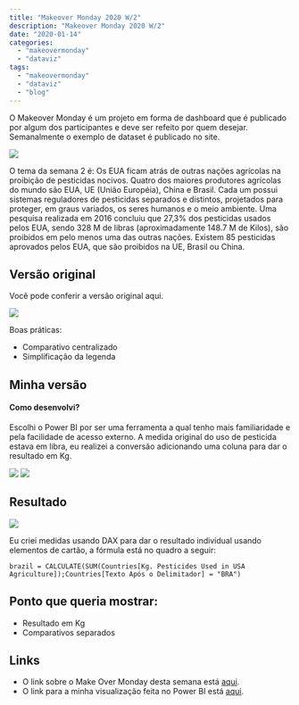 ```yaml
---
title: "Makeover Monday 2020 W/2"
description: "Makeover Monday 2020 W/2"
date: "2020-01-14"
categories:
  - "makeovermonday"
  - "dataviz"
tags:
  - "makeovermonday"
  - "dataviz"
  - "blog"
---
```

O Makeover Monday é um projeto em forma de dashboard que é publicado por algum dos participantes e deve ser refeito por quem desejar. Semanalmente o exemplo de dataset é publicado no site.

![](https://miro.medium.com/max/641/1*5K4uFM-b4QO7-Ezw_lSHlw.png)

O tema da semana 2 é: Os EUA ficam atrás de outras nações agrícolas na proibição de pesticidas nocivos. Quatro dos maiores produtores agrícolas do mundo são EUA, UE (União Européia), China e Brasil. Cada um possui sistemas reguladores de pesticidas separados e distintos, projetados para proteger, em graus variados, os seres humanos e o meio ambiente. Uma pesquisa realizada em 2016 concluiu que 27,3% dos pesticidas usados ​​pelos EUA, sendo 328 M de libras (aproximadamente 148.7 M de Kilos), são proibidos em pelo menos uma das outras nações. Existem 85 pesticidas aprovados pelos EUA, que são proibidos na UE, Brasil ou China.

## Versão original

 Você pode conferir a versão original aqui.

![](https://miro.medium.com/max/685/1*pE_EHv6m1C6WTcVd4vOnHQ.png)

 Boas práticas:
- Comparativo centralizado
- Simplificação da legenda

## Minha versão
#### Como desenvolvi?

Escolhi o Power BI por ser uma ferramenta a qual tenho mais familiaridade e pela facilidade de acesso externo. A medida original do uso de pesticida estava em libra, eu realizei a conversão adicionando uma coluna para dar o resultado em Kg.

![](https://miro.medium.com/max/356/1*RgC0bgDYO3A5m077y__nVQ.png)
![](https://miro.medium.com/max/808/1*WvV_G9DdwcxeEODP3xDTrQ.png)

## Resultado

![](https://miro.medium.com/max/863/1*Kd5B_XwmWRczrdroMLENag.png)

Eu criei medidas usando DAX para dar o resultado individual usando elementos de cartão, a fórmula está no quadro a seguir:

```
brazil = CALCULATE(SUM(Countries[Kg. Pesticides Used in USA Agriculture]);Countries[Texto Após o Delimitador] = "BRA")
```

## Ponto que queria mostrar:
  - Resultado em Kg
  - Comparativos separados

## Links
- O link sobre o Make Over Monday desta semana está [aqui](https://data.world/makeovermonday/2020w2).
- O link para a minha visualização feita no Power BI está [aqui](https://app.powerbi.com/view?r=eyJrIjoiMDAzNDk0YzctNTZjZS00ZTM2LTg4NGUtZTkwZTJmYTg3NjUwIiwidCI6ImRjYmYyYTFmLTk1MzItNGQ1Ni1hYzQxLTU2MTVlMzhlNTBiNyJ9).
